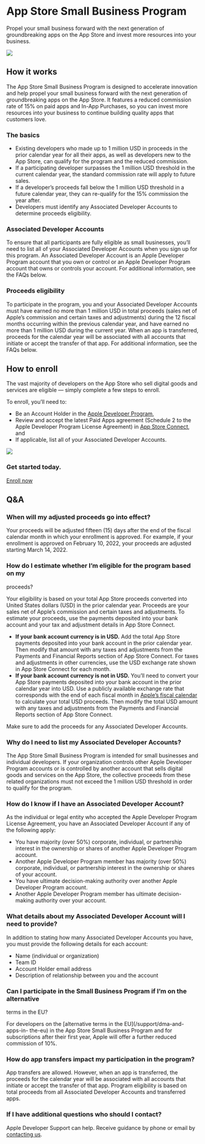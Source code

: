 # App Store Small Business Program

Propel your small business forward with the next generation of groundbreaking
apps on the App Store and invest more resources into your business.

![](/app-store/small-business-program/images/hero-grpahic_2x.png)

## How it works

The App Store Small Business Program is designed to accelerate innovation and
help propel your small business forward with the next generation of
groundbreaking apps on the App Store. It features a reduced commission rate of
15% on paid apps and In-App Purchases, so you can invest more resources into
your business to continue building quality apps that customers love.

### The basics

  * Existing developers who made up to 1 million USD in proceeds in the prior calendar year for all their apps, as well as developers new to the App Store, can qualify for the program and the reduced commission.
  * If a participating developer surpasses the 1 million USD threshold in the current calendar year, the standard commission rate will apply to future sales.
  * If a developer’s proceeds fall below the 1 million USD threshold in a future calendar year, they can re-qualify for the 15% commission the year after.
  * Developers must identify any Associated Developer Accounts to determine proceeds eligibility.

### Associated Developer Accounts

To ensure that all participants are fully eligible as small businesses, you’ll
need to list all of your Associated Developer Accounts when you sign up for
this program. An Associated Developer Account is an Apple Developer Program
account that you own or control or an Apple Developer Program account that
owns or controls your account. For additional information, see the FAQs below.

### Proceeds eligibility

To participate in the program, you and your Associated Developer Accounts must
have earned no more than 1 million USD in total proceeds (sales net of Apple’s
commission and certain taxes and adjustments) during the 12 fiscal months
occurring within the previous calendar year, and have earned no more than 1
million USD during the current year. When an app is transferred, proceeds for
the calendar year will be associated with all accounts that initiate or accept
the transfer of that app. For additional information, see the FAQs below.

## How to enroll

The vast majority of developers on the App Store who sell digital goods and
services are eligible — simply complete a few steps to enroll.

To enroll, you’ll need to:

  * Be an Account Holder in the [Apple Developer Program](/programs/),
  * Review and accept the latest Paid Apps agreement (Schedule 2 to the Apple Developer Program License Agreement) in [App Store Connect](https://appstoreconnect.apple.com/), and
  * If applicable, list all of your Associated Developer Accounts.

![](/app-store/small-business-program/images/girl_2x.webp)

### Get started today.

[Enroll now](/app-store/small-business-program/enroll/)

## Q&A

### When will my adjusted proceeds go into effect?

Your proceeds will be adjusted fifteen (15) days after the end of the fiscal
calendar month in which your enrollment is approved. For example, if your
enrollment is approved on February 10, 2022, your proceeds are adjusted
starting March 14, 2022.

### How do I estimate whether I’m eligible for the program based on my
proceeds?

Your eligibility is based on your total App Store proceeds converted into
United States dollars (USD) in the prior calendar year. Proceeds are your
sales net of Apple’s commission and certain taxes and adjustments. To estimate
your proceeds, use the payments deposited into your bank account and your tax
and adjustment details in App Store Connect.

  * **If your bank account currency is in USD.** Add the total App Store payments deposited into your bank account in the prior calendar year. Then modify that amount with any taxes and adjustments from the Payments and Financial Reports section of App Store Connect. For taxes and adjustments in other currencies, use the USD exchange rate shown in App Store Connect for each month.
  * **If your bank account currency is not in USD.** You’ll need to convert your App Store payments deposited into your bank account in the prior calendar year into USD. Use a publicly available exchange rate that corresponds with the end of each fiscal month in [Apple’s fiscal calendar](https://appstoreconnect.apple.com/WebObjects/iTunesConnect.woa/wa/jumpTo?page=fiscalcalendar) to calculate your total USD proceeds. Then modify the total USD amount with any taxes and adjustments from the Payments and Financial Reports section of App Store Connect.

Make sure to add the proceeds for any Associated Developer Accounts.

### Why do I need to list my Associated Developer Accounts?

The App Store Small Business Program is intended for small businesses and
individual developers. If your organization controls other Apple Developer
Program accounts or is controlled by another account that sells digital goods
and services on the App Store, the collective proceeds from these related
organizations must not exceed the 1 million USD threshold in order to qualify
for the program.

### How do I know if I have an Associated Developer Account?

As the individual or legal entity who accepted the Apple Developer Program
License Agreement, you have an Associated Developer Account if any of the
following apply:

  * You have majority (over 50%) corporate, individual, or partnership interest in the ownership or shares of another Apple Developer Program account.
  * Another Apple Developer Program member has majority (over 50%) corporate, individual, or partnership interest in the ownership or shares of your account.
  * You have ultimate decision-making authority over another Apple Developer Program account.
  * Another Apple Developer Program member has ultimate decision-making authority over your account.

### What details about my Associated Developer Account will I need to provide?

In addition to stating how many Associated Developer Accounts you have, you
must provide the following details for each account:

  * Name (individual or organization)
  * Team ID
  * Account Holder email address
  * Description of relationship between you and the account

### Can I participate in the Small Business Program if I’m on the alternative
terms in the EU?

For developers on the [alternative terms in the EU](/support/dma-and-apps-in-
the-eu) in the App Store Small Business Program and for subscriptions after
their first year, Apple will offer a further reduced commission of 10%.

### How do app transfers impact my participation in the program?

App transfers are allowed. However, when an app is transferred, the proceeds
for the calendar year will be associated with all accounts that initiate or
accept the transfer of that app. Program eligibility is based on total
proceeds from all Associated Developer Accounts and transferred apps.

### If I have additional questions who should I contact?

Apple Developer Support can help. Receive guidance by phone or email by
[contacting us](/contact/topic/SC1101/subtopic/30006/solution/select/).

